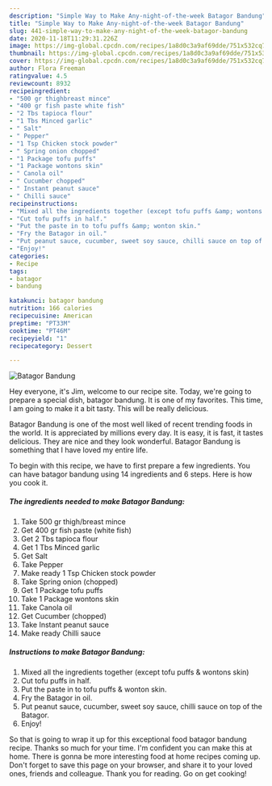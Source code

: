 ```yaml
---
description: "Simple Way to Make Any-night-of-the-week Batagor Bandung"
title: "Simple Way to Make Any-night-of-the-week Batagor Bandung"
slug: 441-simple-way-to-make-any-night-of-the-week-batagor-bandung
date: 2020-11-18T11:29:31.226Z
image: https://img-global.cpcdn.com/recipes/1a8d0c3a9af69dde/751x532cq70/batagor-bandung-recipe-main-photo.jpg
thumbnail: https://img-global.cpcdn.com/recipes/1a8d0c3a9af69dde/751x532cq70/batagor-bandung-recipe-main-photo.jpg
cover: https://img-global.cpcdn.com/recipes/1a8d0c3a9af69dde/751x532cq70/batagor-bandung-recipe-main-photo.jpg
author: Flora Freeman
ratingvalue: 4.5
reviewcount: 8932
recipeingredient:
- "500 gr thighbreast mince"
- "400 gr fish paste white fish"
- "2 Tbs tapioca flour"
- "1 Tbs Minced garlic"
- " Salt"
- " Pepper"
- "1 Tsp Chicken stock powder"
- " Spring onion chopped"
- "1 Package tofu puffs"
- "1 Package wontons skin"
- " Canola oil"
- " Cucumber chopped"
- " Instant peanut sauce"
- " Chilli sauce"
recipeinstructions:
- "Mixed all the ingredients together (except tofu puffs &amp; wontons skin)"
- "Cut tofu puffs in half."
- "Put the paste in to tofu puffs &amp; wonton skin."
- "Fry the Batagor in oil."
- "Put peanut sauce, cucumber, sweet soy sauce, chilli sauce on top of the Batagor."
- "Enjoy!"
categories:
- Recipe
tags:
- batagor
- bandung

katakunci: batagor bandung 
nutrition: 166 calories
recipecuisine: American
preptime: "PT33M"
cooktime: "PT46M"
recipeyield: "1"
recipecategory: Dessert

---
```



![Batagor Bandung](https://img-global.cpcdn.com/recipes/1a8d0c3a9af69dde/751x532cq70/batagor-bandung-recipe-main-photo.jpg)

Hey everyone, it's Jim, welcome to our recipe site. Today, we're going to prepare a special dish, batagor bandung. It is one of my favorites. This time, I am going to make it a bit tasty. This will be really delicious.

Batagor Bandung is one of the most well liked of recent trending foods in the world. It is appreciated by millions every day. It is easy, it is fast, it tastes delicious. They are nice and they look wonderful. Batagor Bandung is something that I have loved my entire life.




To begin with this recipe, we have to first prepare a few ingredients. You can have batagor bandung using 14 ingredients and 6 steps. Here is how you cook it.

<!--inarticleads1-->

##### The ingredients needed to make Batagor Bandung:

1. Take 500 gr thigh/breast mince
1. Get 400 gr fish paste (white fish)
1. Get 2 Tbs tapioca flour
1. Get 1 Tbs Minced garlic
1. Get  Salt
1. Take  Pepper
1. Make ready 1 Tsp Chicken stock powder
1. Take  Spring onion (chopped)
1. Get 1 Package tofu puffs
1. Take 1 Package wontons skin
1. Take  Canola oil
1. Get  Cucumber (chopped)
1. Take  Instant peanut sauce
1. Make ready  Chilli sauce




<!--inarticleads2-->

##### Instructions to make Batagor Bandung:

1. Mixed all the ingredients together (except tofu puffs &amp; wontons skin)
1. Cut tofu puffs in half.
1. Put the paste in to tofu puffs &amp; wonton skin.
1. Fry the Batagor in oil.
1. Put peanut sauce, cucumber, sweet soy sauce, chilli sauce on top of the Batagor.
1. Enjoy!




So that is going to wrap it up for this exceptional food batagor bandung recipe. Thanks so much for your time. I'm confident you can make this at home. There is gonna be more interesting food at home recipes coming up. Don't forget to save this page on your browser, and share it to your loved ones, friends and colleague. Thank you for reading. Go on get cooking!
